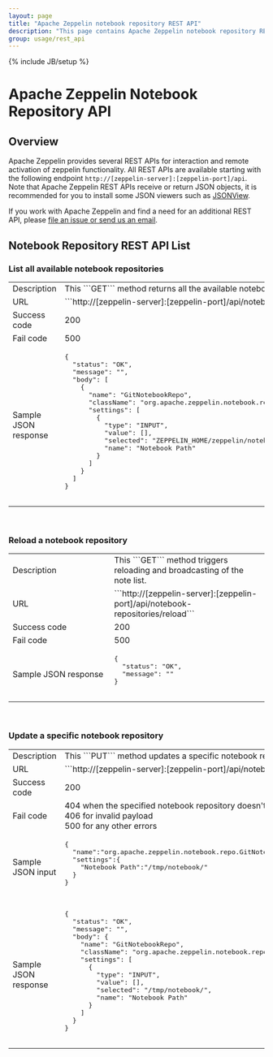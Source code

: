 ```yaml
---
layout: page
title: "Apache Zeppelin notebook repository REST API"
description: "This page contains Apache Zeppelin notebook repository REST API information."
group: usage/rest_api
---
```

<!--
Licensed under the Apache License, Version 2.0 (the "License");
you may not use this file except in compliance with the License.
You may obtain a copy of the License at

http://www.apache.org/licenses/LICENSE-2.0

Unless required by applicable law or agreed to in writing, software
distributed under the License is distributed on an "AS IS" BASIS,
WITHOUT WARRANTIES OR CONDITIONS OF ANY KIND, either express or implied.
See the License for the specific language governing permissions and
limitations under the License.
-->
{% include JB/setup %}

# Apache Zeppelin Notebook Repository API

<div id="toc"></div>

## Overview
Apache Zeppelin provides several REST APIs for interaction and remote activation of zeppelin functionality.
All REST APIs are available starting with the following endpoint `http://[zeppelin-server]:[zeppelin-port]/api`. 
Note that Apache Zeppelin REST APIs receive or return JSON objects, it is recommended for you to install some JSON viewers such as [JSONView](https://chrome.google.com/webstore/detail/jsonview/chklaanhfefbnpoihckbnefhakgolnmc).

If you work with Apache Zeppelin and find a need for an additional REST API, please [file an issue or send us an email](http://zeppelin.apache.org/community.html).

## Notebook Repository REST API List

### List all available notebook repositories

  <table class="table-configuration">
    <col width="200">
    <tr>
      <td>Description</td>
      <td>This ```GET``` method returns all the available notebook repositories.</td>
    </tr>
    <tr>
      <td>URL</td>
      <td>```http://[zeppelin-server]:[zeppelin-port]/api/notebook-repositories```</td>
    </tr>
    <tr>
      <td>Success code</td>
      <td>200</td>
    </tr>
    <tr>
      <td>Fail code</td>
      <td>500</td>
    </tr>
    <tr>
      <td>Sample JSON response</td>
      <td>
        <pre>
{
  "status": "OK",
  "message": "",
  "body": [
    {
      "name": "GitNotebookRepo",
      "className": "org.apache.zeppelin.notebook.repo.GitNotebookRepo",
      "settings": [
        {
          "type": "INPUT",
          "value": [],
          "selected": "ZEPPELIN_HOME/zeppelin/notebook/",
          "name": "Notebook Path"
        }
      ]
    }
  ]
}
        </pre>
      </td>
    </tr>
  </table>

<br/>

### Reload a notebook repository

  <table class="table-configuration">
    <col width="200">
    <tr>
      <td>Description</td>
      <td>This ```GET``` method triggers reloading and broadcasting of the note list.</td>
    </tr>
    <tr>
      <td>URL</td>
      <td>```http://[zeppelin-server]:[zeppelin-port]/api/notebook-repositories/reload```</td>
    </tr>
    <tr>
      <td>Success code</td>
      <td>200</td>
    </tr>
    <tr>
      <td>Fail code</td>
      <td>500</td>
    </tr>
    <tr>
      <td>Sample JSON response</td>
      <td>
        <pre>
{
  "status": "OK",
  "message": ""
}
        </pre>
      </td>
    </tr>
  </table>

<br/>

### Update a specific notebook repository

  <table class="table-configuration">
    <col width="200">
    <tr>
      <td>Description</td>
      <td>This ```PUT``` method updates a specific notebook repository.</td>
    </tr>
    <tr>
      <td>URL</td>
      <td>```http://[zeppelin-server]:[zeppelin-port]/api/notebook-repositories```</td>
    </tr>
    <tr>
      <td>Success code</td>
      <td>200</td>
    </tr>
    <tr>
      <td>Fail code</td>
      <td>
        404 when the specified notebook repository doesn't exist <br/> 
        406 for invalid payload <br/>
        500 for any other errors
      </td>
    </tr>
    <tr>
      <td>Sample JSON input</td>
      <td>
        <pre>
{
  "name":"org.apache.zeppelin.notebook.repo.GitNotebookRepo",
  "settings":{
    "Notebook Path":"/tmp/notebook/"
  }
}
        </pre>
      </td>
    </tr>
    <tr>
      <td>Sample JSON response</td>
      <td>
        <pre>
{
  "status": "OK",
  "message": "",
  "body": {
    "name": "GitNotebookRepo",
    "className": "org.apache.zeppelin.notebook.repo.GitNotebookRepo",
    "settings": [
      {
        "type": "INPUT",
        "value": [],
        "selected": "/tmp/notebook/",
        "name": "Notebook Path"
      }
    ]
  }
}
        </pre>
      </td>
    </tr>
  </table>
